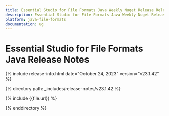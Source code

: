 ```yaml
---
title: Essential Studio for File Formats Java Weekly Nuget Release Release Notes  
description: Essential Studio for File Formats Java Weekly Nuget Release Release Notes  
platform: java-file-formats
documentation: ug
---
```


# Essential Studio for File Formats Java  Release Notes  

{% include release-info.html date="October 24, 2023"  version="v23.1.42" %} 

{% directory path: _includes/release-notes/v23.1.42 %}

{% include {{file.url}} %}

{% enddirectory %}
